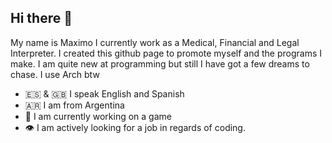 ## Hi there 👋

My name is Maximo I currently work as a Medical, Financial and Legal Interpreter. I created this github page to promote myself and the programs I make. I am quite new at programming but still I have got a few dreams to chase.
I use Arch btw

- 🇪🇸 & 🇬🇧 I speak English and Spanish
- 🇦🇷 I am from Argentina
- 👾 I am currently working on a game
- 👁 I am actively looking for a job in regards of coding.

<!--
**maximoappendino/maximoappendino** is a ✨ _special_ ✨ repository because its `README.md` (this file) appears on your GitHub profile.

Here are some ideas to get you started:

- 🔭 I’m currently working on ...
- 🌱 I’m currently learning ...
- 👯 I’m looking to collaborate on ...
- 🤔 I’m looking for help with ...
- 💬 Ask me about ...
- 📫 How to reach me: ...
- 😄 Pronouns: ...
- ⚡ Fun fact: ...
-->
